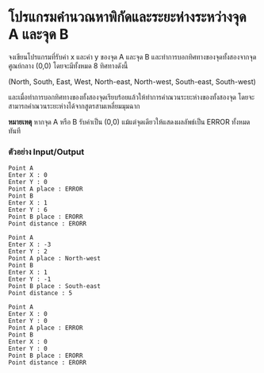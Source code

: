 # โปรแกรมคำนวณหาพิกัดและระยะห่างระหว่างจุด A และจุด B

จงเขียนโปรแกรมที่รับค่า x และค่า y ของจุด A และจุด B และทำการบอกทิศทางของจุดทั้งสองจากจุดศูณย์กลาง (0,0) โดยจะมีทั้งหมด 8 ทิศทางดังนี้ 

(North, South, East, West, North-east, North-west, South-east, South-west)

และเมื่อทำการบอกทิศทางของทั้งสองจุดเรียบร้อยแล้วให้ทำการคำณวนระยะห่างของทั้งสองจุด โดยจะสามารถคำณวนระยะห่างได้จากสูตรสามเหลี่ยมมุมฉาก



**หมายเหตุ** หากจุด A หรือ B รับค่าเป็น (0,0) แม้แต่จุดเดียวให้แสดงผลลัพธ์เป็น ERROR ทั้งหมดทันที

### **ตัวอย่าง** **Input/Output**

```
Point A
Enter X : 0
Enter Y : 0
Point A place : ERROR
Point B
Enter X : 1
Enter Y : 6
Point B place : ERORR
Point distance : ERORR
```
```
Point A
Enter X : -3
Enter Y : 2
Point A place : North-west
Point B
Enter X : 1
Enter Y : -1
Point B place : South-east
Point distance : 5
```
```
Point A
Enter X : 0
Enter Y : 0
Point A place : ERROR
Point B
Enter X : 0
Enter Y : 0
Point B place : ERORR
Point distance : ERORR
```


